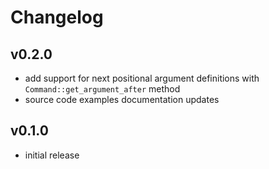 # Changelog

## v0.2.0

- add support for next positional argument definitions with `Command::get_argument_after` method
- source code examples documentation updates

## v0.1.0

- initial release